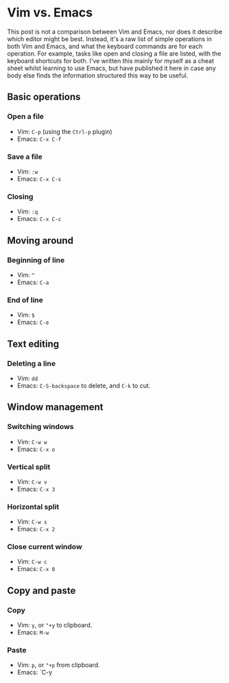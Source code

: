 # Vim vs. Emacs
This post is not a comparison between Vim and Emacs, nor does it describe which editor might be best. Instead, it's a raw list of simple operations in both Vim and Emacs, and what the keyboard commands are for each operation. For example, tasks like open and closing a file are listed, with the keyboard shortcuts for both. I've written this mainly for myself as a cheat sheet whilst learning to use Emacs, but have published it here in case any body else finds the information structured this way to be useful.

## Basic operations
### Open a file
- Vim: `C-p` (using the `Ctrl-p` plugin)
- Emacs: `C-x C-f`

### Save a file
- Vim: `:w`
- Emacs: `C-x C-s`

### Closing
- Vim: `:q`
- Emacs: `C-x C-c`

## Moving around
### Beginning of line
- Vim: `^`
- Emacs: `C-a`

### End of line
- Vim: `$`
- Emacs: `C-e`

## Text editing
### Deleting a line
- Vim: `dd`
- Emacs: `C-S-backspace` to delete, and `C-k` to cut.

## Window management
### Switching windows
- Vim: `C-w w`
- Emacs: `C-x o`

### Vertical split
- Vim: `C-w v`
- Emacs: `C-x 3`

### Horizontal split
- Vim: `C-w s`
- Emacs: `C-x 2`

### Close current window
- Vim: `C-w c`
- Emacs: `C-x 0`

## Copy and paste
### Copy
- Vim: `y`, or `"+y` to clipboard.
- Emacs: `M-w`

### Paste
- Vim: `p`, or `"+p` from clipboard.
- Emacs: `C-y
